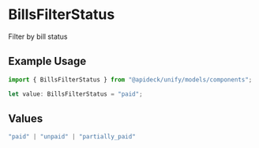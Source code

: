 # BillsFilterStatus

Filter by bill status

## Example Usage

```typescript
import { BillsFilterStatus } from "@apideck/unify/models/components";

let value: BillsFilterStatus = "paid";
```

## Values

```typescript
"paid" | "unpaid" | "partially_paid"
```